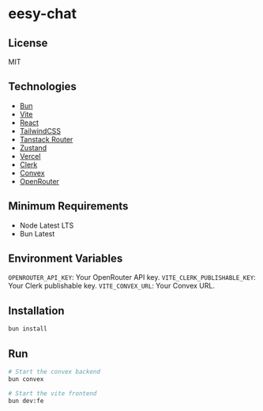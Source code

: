 # eesy-chat

## License

MIT

## Technologies

- [Bun](https://bun.sh/)
- [Vite](https://vitejs.dev/)
- [React](https://react.dev/)
- [TailwindCSS](https://tailwindcss.com/)
- [Tanstack Router](https://tanstack.com/router)
- [Zustand](https://zustand-demo.pmnd.rs/)
- [Vercel](https://vercel.com/)
- [Clerk](https://clerk.com/)
- [Convex](https://convex.dev/)
- [OpenRouter](https://openrouter.ai/)

## Minimum Requirements

- Node Latest LTS
- Bun Latest

## Environment Variables

`OPENROUTER_API_KEY`: Your OpenRouter API key.
`VITE_CLERK_PUBLISHABLE_KEY`: Your Clerk publishable key.
`VITE_CONVEX_URL`: Your Convex URL.

## Installation

```bash
bun install
```

## Run

```bash
# Start the convex backend
bun convex

# Start the vite frontend
bun dev:fe
```
